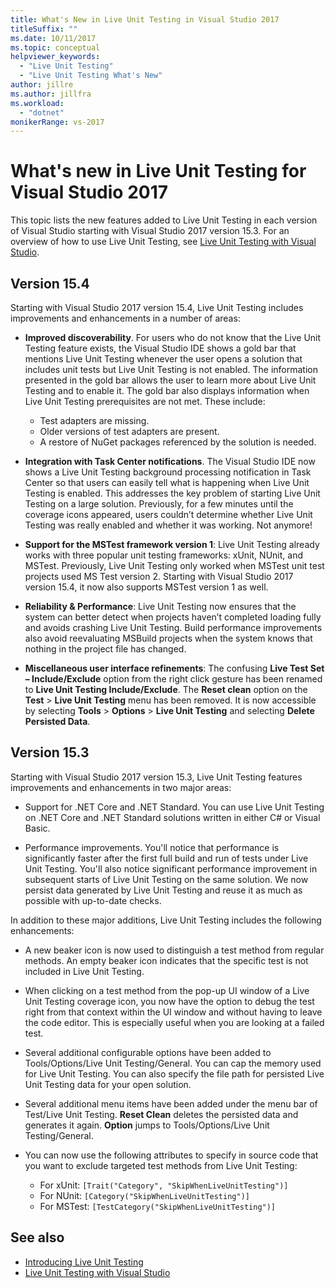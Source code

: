 ```yaml
---
title: What's New in Live Unit Testing in Visual Studio 2017
titleSuffix: ""
ms.date: 10/11/2017
ms.topic: conceptual
helpviewer_keywords:
  - "Live Unit Testing"
  - "Live Unit Testing What's New"
author: jillre
ms.author: jillfra
ms.workload:
  - "dotnet"
monikerRange: vs-2017
---
```

# What's new in Live Unit Testing for Visual Studio 2017

This topic lists the new features added to Live Unit Testing in each version of Visual Studio starting with Visual Studio 2017 version 15.3. For an overview of how to use Live Unit Testing, see [Live Unit Testing with Visual Studio](live-unit-testing.md).

## Version 15.4

Starting with Visual Studio 2017 version 15.4, Live Unit Testing includes improvements and enhancements in a number of areas:

- **Improved discoverability**. For users who do not know that the Live Unit Testing feature exists, the Visual Studio IDE shows a gold bar that mentions Live Unit Testing whenever the user opens a solution that includes unit tests but Live Unit Testing is not enabled. The information presented in the gold bar allows the user to learn more about Live Unit Testing and to enable it. The gold bar also displays information when Live Unit Testing prerequisites are not met. These include:

  - Test adapters are missing.
  - Older versions of test adapters are present.
  - A restore of NuGet packages referenced by the solution is needed.

- **Integration with Task Center notifications**. The Visual Studio IDE now shows a Live Unit Testing background processing notification in Task Center so that users can easily tell what is happening when Live Unit Testing is enabled. This addresses the key problem of starting Live Unit Testing on a large solution. Previously, for a few minutes until the coverage icons appeared, users couldn’t determine whether Live Unit Testing was really enabled and whether it was working. Not anymore!

- **Support for the MSTest framework version 1**: Live Unit Testing already works with three popular unit testing frameworks: xUnit, NUnit, and MSTest. Previously, Live Unit Testing only worked when MSTest unit test projects used MS Test version 2. Starting with Visual Studio 2017 version 15.4, it now also supports MSTest version 1 as well.

- **Reliability & Performance**: Live Unit Testing now ensures that the system can better detect when projects haven’t completed loading fully and avoids crashing Live Unit Testing. Build performance improvements also avoid reevaluating MSBuild projects when the system knows that nothing in the project file has changed.

- **Miscellaneous user interface refinements**:  The confusing **Live Test Set – Include/Exclude** option from the right click gesture has been renamed to **Live Unit Testing Include/Exclude**. The **Reset clean** option on the **Test** > **Live Unit Testing** menu has been removed. It is now accessible by selecting **Tools** > **Options** > **Live Unit Testing** and selecting **Delete Persisted Data**.

## Version 15.3

Starting with Visual Studio 2017 version 15.3, Live Unit Testing features improvements and enhancements in two major areas:

- Support for .NET Core and .NET Standard. You can use Live Unit Testing on .NET Core and .NET Standard solutions written in either C# or Visual Basic.

- Performance improvements. You'll notice that performance is significantly faster after the first full build and run of tests under Live Unit Testing. You'll also notice significant performance improvement in subsequent starts of Live Unit Testing on the same solution. We now persist data generated by Live Unit Testing and reuse it as much as possible with up-to-date checks.

In addition to these major additions, Live Unit Testing includes the following enhancements:

- A new beaker icon is now used to distinguish a test method from regular methods. An empty beaker icon indicates that the specific test is not included in Live Unit Testing.

- When clicking on a test method from the pop-up UI window of a Live Unit Testing coverage icon, you now have the option to debug the test right from that context within the UI window and without having to leave the code editor. This is especially useful when you are looking at a failed test.

- Several additional configurable options have been added to Tools/Options/Live Unit Testing/General. You can cap the memory used for Live Unit Testing. You can also specify the file path for persisted Live Unit Testing data for your open solution.

- Several additional menu items have been added under the menu bar of Test/Live Unit Testing. **Reset Clean** deletes the persisted data and generates it again. **Option** jumps to Tools/Options/Live Unit Testing/General.

- You can now use the following attributes to specify in source code that you want to exclude targeted test methods from Live Unit Testing:

  - For xUnit: `[Trait("Category", "SkipWhenLiveUnitTesting")]`
  - For NUnit: `[Category("SkipWhenLiveUnitTesting")]`
  - For MSTest: `[TestCategory("SkipWhenLiveUnitTesting")]`

## See also

- [Introducing Live Unit Testing](live-unit-testing-intro.md)
- [Live Unit Testing with Visual Studio](live-unit-testing.md)

